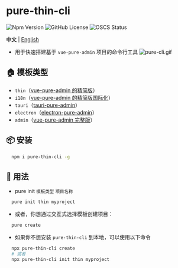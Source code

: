 # pure-thin-cli

![Npm Version](https://img.shields.io/npm/v/pure-thin-cli)
![GitHub License](https://img.shields.io/github/license/Ten-K/pure-thin-cli)
![OSCS Status](https://www.oscs1024.com/platform/badge/Ten-K/pure-thin-cli.svg?size=small)

**中文** | [English](./README.en-US.md)

- 用于快速搭建基于 `vue-pure-admin` 项目的命令行工具
  ![pure-cli.gif](https://i.imgtg.com/2023/03/31/212UC.gif)

## 🏠 模板类型

- `thin`（[vue-pure-admin 的精简版](https://github.com/xiaoxian521/pure-admin-thin)）
- `i18n`（[vue-pure-admin 的精简版国际化](https://github.com/xiaoxian521/pure-admin-thin/tree/i18n)）
- `tauri`（[tauri-pure-admin](https://github.com/xiaoxian521/tauri-pure-admin)）
- `electron`（[electron-pure-admin](https://gitee.com/yiming_chang/electron-pure-admin)）
- `admin`（[vue-pure-admin 完整版](https://github.com/xiaoxian521/vue-pure-admin)）

## 📦 安装

```bash
  npm i pure-thin-cli -g
```

## 🚗 用法

- pure init `模板类型` `项目名称`

```bash
  pure init thin myproject
```

- 或者，你想通过交互式选择模板创建项目：

```bash
  pure create
```

- 如果你不想安装 `pure-thin-cli` 到本地，可以使用以下命令

```bash
  npx pure-thin-cli create
  # 或者
  npx pure-thin-cli init thin myproject
```
